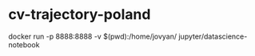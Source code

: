 # cv-trajectory-poland


docker run -p 8888:8888 -v $(pwd):/home/jovyan/ jupyter/datascience-notebook